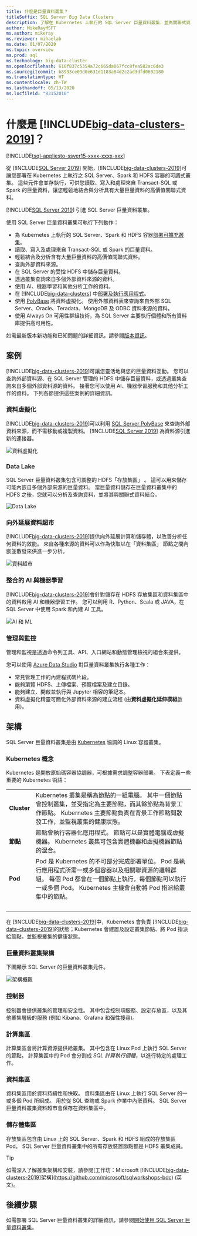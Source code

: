 ```yaml
---
title: 什麼是巨量資料叢集？
titleSuffix: SQL Server Big Data Clusters
description: 了解在 Kubernetes 上執行的 SQL Server 巨量資料叢集，並為關聯式資料與 HDFS 資料提供向外延展選項。
author: MikeRayMSFT
ms.author: mikeray
ms.reviewer: mihaelab
ms.date: 01/07/2020
ms.topic: overview
ms.prod: sql
ms.technology: big-data-cluster
ms.openlocfilehash: 610f837c5354a72c665da067fcc8fea582ac6de3
ms.sourcegitcommit: b8933ce09d0e631d1183a84d2c2ad3dfd0602180
ms.translationtype: HT
ms.contentlocale: zh-TW
ms.lasthandoff: 05/13/2020
ms.locfileid: "83152010"
---
```

# <a name="what-are-big-data-clusters-2019"></a>什麼是 [!INCLUDE[big-data-clusters-2019](../includes/ssbigdataclusters-ss-nover.md)]？

[!INCLUDE[tsql-appliesto-ssver15-xxxx-xxxx-xxx](../includes/tsql-appliesto-ssver15-xxxx-xxxx-xxx.md)]

從 [!INCLUDE[SQL Server 2019](../includes/sssqlv15-md.md)] 開始，[!INCLUDE[big-data-clusters-2019](../includes/ssbigdataclusters-ss-nover.md)]可讓您部署在 Kubernetes 上執行之 SQL Server、Spark 和 HDFS 容器的可調式叢集。 這些元件會並存執行，可供您讀取、寫入和處理來自 Transact-SQL 或 Spark 的巨量資料，讓您輕鬆地結合與分析具有大量巨量資料的高價值關聯式資料。

[!INCLUDE[SQL Server 2019](../includes/sssqlv15-md.md)] 引進 SQL Server 巨量資料叢集。

使用 SQL Server 巨量資料叢集可執行下列動作：

- 為 Kubernetes 上執行的 SQL Server、Spark 和 HDFS 容器[部署可擴充叢集](../big-data-cluster/deploy-get-started.md)。 
- 讀取、寫入及處理來自 Transact-SQL 或 Spark 的巨量資料。
- 輕鬆結合及分析含有大量巨量資料的高價值關聯式資料。
- 查詢外部資料來源。
- 在 SQL Server 的受控 HDFS 中儲存巨量資料。
- 透過叢集查詢來自多個外部資料來源的資料。
- 使用 AI、機器學習和其他分析工作的資料。
- 在 [!INCLUDE[big-data-clusters](../includes/ssbigdataclusters-nover.md)] 中[部署及執行應用程式](../big-data-cluster/concept-application-deployment.md)。
- 使用 [PolyBase](../relational-databases/polybase/polybase-guide.md) 將資料虛擬化。 使用外部資料表來查詢來自外部 SQL Server、Oracle、Teradata、MongoDB 及 ODBC 資料來源的資料。
- 使用 Always On 可用性群組技術，為 SQL Server 主要執行個體和所有資料庫提供高可用性。

如需最新版本新功能和已知問題的詳細資訊，請參閱[版本資訊](release-notes-big-data-cluster.md)。

## <a name="scenarios"></a>案例

[!INCLUDE[big-data-clusters-2019](../includes/ssbigdataclusters-ss-nover.md)]可讓您靈活地與您的巨量資料互動。 您可以查詢外部資料源、在 SQL Server 管理的 HDFS 中儲存巨量資料，或透過叢集查詢來自多個外部資料源的資料。 接著您可以使用 AI、機器學習服務和其他分析工作的資料。 下列各節提供這些案例的詳細資訊。

### <a name="data-virtualization"></a>資料虛擬化

[!INCLUDE[big-data-clusters-2019](../includes/ssbigdataclusters-ss-nover.md)]可以利用 [SQL Server PolyBase](../relational-databases/polybase/polybase-guide.md) 來查詢外部資料來源，而不需移動或複製資料。 [!INCLUDE[SQL Server 2019](../includes/sssqlv15-md.md)] 為資料源引進新的連接器。

![資料虛擬化](media/big-data-cluster-overview/data-virtualization.png)

### <a name="data-lake"></a>Data Lake

SQL Server 巨量資料叢集包含可調整的 HDFS「存放集區」  。 這可以用來儲存可能內嵌自多個外部來源的巨量資料。 當巨量資料儲存在巨量資料叢集中的 HDFS 之後，您就可以分析及查詢資料，並將其與關聯式資料結合。

![Data Lake](media/big-data-cluster-overview/data-lake.png)

### <a name="scale-out-data-mart"></a>向外延展資料超市

[!INCLUDE[big-data-clusters-2019](../includes/ssbigdataclusters-ss-nover.md)]提供向外延展計算和儲存體，以改善分析任何資料的效能。 來自各種來源的資料可以作為快取以在「資料集區」  節點之間內嵌並散發來供進一步分析。

![資料超市](media/big-data-cluster-overview/data-mart.png)

### <a name="integrated-ai-and-machine-learning"></a>整合的 AI 與機器學習

[!INCLUDE[big-data-clusters-2019](../includes/ssbigdataclusters-ss-nover.md)]會針對儲存在 HDFS 存放集區和資料集區中的資料啟用 AI 和機器學習工作。 您可以利用 R、Python、Scala 或 JAVA，在 SQL Server 中使用 Spark 和內建 AI 工具。

![AI 和 ML](media/big-data-cluster-overview/ai-ml-spark.png)

### <a name="management-and-monitoring"></a>管理與監控

管理和監視是透過命令列工具、API、入口網站和動態管理檢視的組合來提供。

您可以使用 [Azure Data Studio](../azure-data-studio/what-is.md) 對巨量資料叢集執行各種工作：
- 常見管理工作的內建程式碼片段。
- 能夠瀏覽 HDFS、上傳檔案、預覽檔案及建立目錄。
- 能夠建立、開啟並執行與 Jupyter 相容的筆記本。
- 資料虛擬化精靈可簡化外部資料來源的建立流程 (由**資料虛擬化延伸模組**啟用)。

## <a name="architecture"></a><a id="architecture"></a> 架構

SQL Server 巨量資料叢集是由 [Kubernetes](https://kubernetes.io/docs/concepts/) 協調的 Linux 容器叢集。

### <a name="kubernetes-concepts"></a>Kubernetes 概念

Kubernetes 是開放原始碼容器協調器，可根據需求調整容器部署。 下表定義一些重要的 Kubernetes 術語：

|||
|:--|:--|
| **Cluster** | Kubernetes 叢集是稱為節點的一組電腦。 其中一個節點會控制叢集，並受指定為主要節點，而其餘節點為背景工作節點。 Kubernetes 主要節點負責在背景工作節點間散發工作，並監視叢集的健康狀態。 |
| **節點** | 節點會執行容器化應用程式。 節點可以是實體電腦或虛擬機器。 Kubernetes 叢集可包含實體機器和虛擬機器節點的混合。 |
| **Pod** | Pod 是 Kubernetes 的不可部分完成部署單位。 Pod 是執行應用程式所需一或多個容器以及相關聯資源的邏輯群組。 每個 Pod 都會在一個節點上執行，每個節點可以執行一或多個 Pod。 Kubernetes 主機會自動將 Pod 指派給叢集中的節點。 |
| &nbsp; ||

在 [!INCLUDE[big-data-clusters-2019](../includes/ssbigdataclusters-ss-nover.md)]中，Kubernetes 會負責 [!INCLUDE[big-data-clusters-2019](../includes/ssbigdataclusters-ss-nover.md)]的狀態；Kubernetes 會建置及設定叢集節點、將 Pod 指派給節點，並監視叢集的健康狀態。

### <a name="big-data-clusters-architecture"></a>巨量資料叢集架構

下圖顯示 SQL Server 的巨量資料叢集元件。

![架構概觀](media/big-data-cluster-overview/architecture-diagram-overview.png)

### <a name="controller"></a><a id="controlplane"></a> 控制器

控制器會提供叢集的管理和安全性。 其中包含控制項服務、設定存放區，以及其他叢集層級的服務 (例如 Kibana、Grafana 和彈性搜尋)。

### <a name="compute-pool"></a><a id="computeplane"></a> 計算集區

計算集區會將計算資源提供給叢集。 其中包含在 Linux Pod 上執行 SQL Server 的節點。 計算集區中的 Pod 會分割成 *SQL 計算執行個體*，以進行特定的處理工作。 

### <a name="data-pool"></a><a id="dataplane"></a> 資料集區

資料集區用於資料持續性和快取。 資料集區由在 Linux 上執行 SQL Server 的一或多個 Pod 所組成。 用於從 SQL 查詢或 Spark 作業中內嵌資料。 SQL Server 巨量資料叢集資料超市會保存在資料集區中。 

### <a name="storage-pool"></a>儲存體集區

存放集區包含由 Linux 上的 SQL Server、Spark 和 HDFS 組成的存放集區 Pod。 SQL Server 巨量資料叢集中的所有存放裝置節點都是 HDFS 叢集成員。

> [!TIP]
> 如需深入了解叢集架構和安裝，請參閱[工作坊：Microsoft [!INCLUDE[big-data-clusters-2019](../includes/ssbigdataclusters-ss-nover.md)]架構](https://github.com/microsoft/sqlworkshops-bdc) \(英文\)。

## <a name="next-steps"></a>後續步驟

如需部署 SQL Server 巨量資料叢集的詳細資訊，請參閱[開始使用 SQL Server 巨量資料叢集](deploy-get-started.md)。
